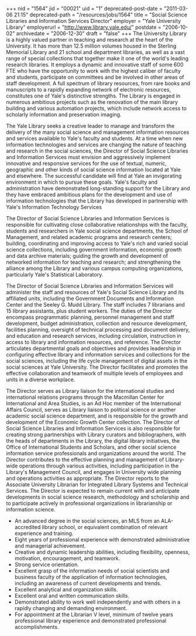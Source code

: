 +++
nid = "1564"
jid = "00021"
uid = "1"
deprecated-post-date = "2011-03-06 21:15"
deprecated-path = "/resources/jobs/1564"
title = "Social Science Libraries and Information Services Director"
employer = "Yale University Library"
employerurl = "http://www.library.yale.edu/"
postdate = "2006-10-02"
archivedate = "2006-12-30"
draft = "false"
+++
The University Library is a highly valued partner in teaching and
research at the heart of the University. It has more than 12.5 million
volumes housed in the Sterling Memorial Library and 21 school and
department libraries, as well as a vast range of special collections
that together make it one of the world's leading research libraries. It
employs a dynamic and innovative staff of some 600 FTE who have the
opportunity to work with the highest caliber of faculty and students,
participate on committees and be involved in other areas of staff
development. A full spectrum of library resources, from rare books and
manuscripts to a rapidly expanding network of electronic resources,
constitutes one of Yale's distinctive strengths. The Library is engaged
in numerous ambitious projects such as the renovation of the main
library building and various automation projects, which include network
access to scholarly information and preservation imaging.

The Yale Library seeks a creative leader to manage and transform the
delivery of the many social science and management information resources
and services available to Yale's faculty and students. At a time when
new information technologies and services are changing the nature of
teaching and research in the social sciences, the Director of Social
Science Libraries and Information Services must envision and
aggressively implement innovative and responsive services for the use of
textual, numeric, geographic and other kinds of social science
information located at Yale and elsewhere. The successful candidate will
find at Yale an invigorating environment in which to pursue these goals.
Yale's faculty and administration have demonstrated long-standing
support for the Library and they have embraced ambitious plans for the
development and use of information technologies that the Library has
developed in partnership with Yale's Information Technology Services

The Director of Social Science Libraries and Information Services is
responsible for cultivating close collaborative relationships with the
faculty, students and researchers in Yale social science departments,
the School of Management, and related academic programs and research
centers; building, coordinating and improving access to Yale's rich and
varied social science collections, including government information,
economic growth and data archive materials; guiding the growth and
development of networked information for teaching and research; and
strengthening the alliance among the Library and various campus
computing organizations, particularly Yale's Statistical Laboratory.

The Director of Social Science Libraries and Information Services will
administer the staff and resources of Yale's Social Science Library and
its affiliated units, including the Government Documents and Information
Center and the Seeley G. Mudd Library. The staff includes 7 librarians
and 15 library assistants, plus student workers. The duties of the
Director encompass programmatic planning, personnel management and staff
development, budget administration, collection and resource development,
facilities planning, oversight of technical processing and document
delivery, and education and research services, including circulation,
instruction in access to library and information resources, and
reference. The Director articulates departmental goals and objectives
and provides leadership in configuring effective library and information
services and collections for the social sciences, including the life
cycle management of digital assets in the social sciences at Yale
University. The Director facilitates and promotes the effective
collaboration and teamwork of multiple levels of employees and units in
a diverse workplace.

The Director serves as Library liaison for the international studies and
international relations programs through the Macmillan Center for
International and Area Studies, is an Ad Hoc member of the International
Affairs Council, serves as Library liaison to political science or
another academic social science department, and is responsible for the
growth and development of the Economic Growth Center collection. The
Director of Social Science Libraries and Information Services is also
responsible for creating strong partnerships with Library curators and
bibliographers, with the heads of departments in the Library, the
digital library initiatives, the Office of International Students and
Scholars, and other social science information service professionals and
organizations around the world. The Director contributes to the
effective planning and management of Library-wide operations through
various activities, including participation in the Library's Management
Council, and engages in University wide planning and operations
activities as appropriate. The Director reports to the Associate
University Librarian for Integrated Library Systems and Technical
Services. The Director is expected to remain current with and anticipate
developments in social science research, methodology and scholarship and
to participate actively in professional organizations in librarianship
or information science.
  
-   An advanced degree in the social sciences, an MLS from an
    ALA-accredited library school, or equivalent combination of relevant
    experience and training.
-   Eight years of professional experience with demonstrated
    administrative and managerial achievement.
-   Creative and dynamic leadership abilities, including flexibility,
    openness, motivation, encouragement, and teamwork.
-   Strong service orientation.
-   Excellent grasp of the information needs of social scientists and
    business faculty of the application of information technologies,
    including an awareness of current developments and trends.
-   Excellent analytical and organization skills.
-   Excellent oral and written communication skills.
-   Demonstrated ability to work well independently and with others in a
    rapidly changing and demanding environment.
-   For appointment at the Librarian V level, minimum of twelve years
    professional library experience and demonstrated professional
    accomplishments.
